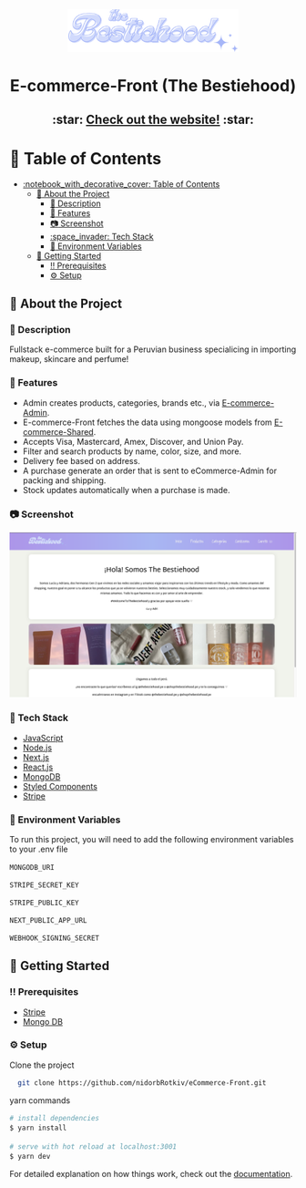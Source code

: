 <div align="center">

  <img src="public/assets/logo.png" alt="front" width="300" height="auto" />
  <h1>E-commerce-Front (The Bestiehood)</h1>

  <h2>
   :star: <a href="https://bestiehood.vercel.app/">Check out the website!</a> :star:
  </h2> 
  
</div>

<!-- Table of Contents -->

# :notebook_with_decorative_cover: Table of Contents

- [:notebook\_with\_decorative\_cover: Table of Contents](#notebook_with_decorative_cover-table-of-contents)
  - [:star2: About the Project](#star2-about-the-project)
    - [:notebook: Description](#notebook-description)
    - [:eyes: Features](#eyes-features)
    - [:camera: Screenshot](#camera-screenshot)
    - [:space\_invader: Tech Stack](#space_invader-tech-stack)
    - [:key: Environment Variables](#key-environment-variables)
  - [:toolbox: Getting Started](#toolbox-getting-started)
    - [:bangbang: Prerequisites](#bangbang-prerequisites)
    - [⚙️ Setup](#gear-setup)

<!-- About the Project -->

## :star2: About the Project

<!-- Description -->

### :notebook: Description

<p>
Fullstack e-commerce built for a Peruvian business specialicing in importing makeup, skincare and perfume!
</p>

<!-- Features -->

### :eyes: Features

- Admin creates products, categories, brands etc., via <a href="https://github.com/nidorbRotkiv/E-commerce-Admin">E-commerce-Admin</a>.
- E-commerce-Front fetches the data using mongoose models from <a href="https://github.com/nidorbRotkiv/eCommerce-Shared">E-commerce-Shared</a>.      
- Accepts Visa, Mastercard, Amex, Discover, and Union Pay.
- Filter and search products by name, color, size, and more.
- Delivery fee based on address.
- A purchase generate an order that is sent to eCommerce-Admin for packing and shipping.
- Stock updates automatically when a purchase is made.

<!-- Screenshots -->

### :camera: Screenshot

<div align="center"> 
 <img src="public/assets/frontImage.png" alt="logo" width="auto" height="auto" alt="screenshot" />
</div>

<!-- TechStack -->

### :space_invader: Tech Stack

 <ul>
    <li><a href="https://www.javascript.com/">JavaScript</a></li>
    <li><a href="https://nodejs.org/">Node.js</a></li>
    <li><a href="https://nextjs.org/">Next.js</a></li>
    <li><a href="https://react.dev/">React.js</a></li>
    <li><a href="https://www.mongodb.com/">MongoDB</a></li>
    <li><a href="https://styled-components.com/">Styled Components</a></li>
    <li><a href="https://stripe.com/">Stripe</a></li>
  </ul>

<!-- Env Variables -->

### :key: Environment Variables

To run this project, you will need to add the following environment variables to your .env file

`MONGODB_URI`

`STRIPE_SECRET_KEY`

`STRIPE_PUBLIC_KEY`

`NEXT_PUBLIC_APP_URL`

`WEBHOOK_SIGNING_SECRET`

<!-- Getting Started -->

## :toolbox: Getting Started

<!-- Prerequisites -->

### :bangbang: Prerequisites

 <ul>
   <li><a href="https://stripe.com/">Stripe</a></li>
   <li><a href="https://www.mongodb.com/">Mongo DB</a></li>
 </ul>

### :gear: Setup

Clone the project

```bash
  git clone https://github.com/nidorbRotkiv/eCommerce-Front.git
```

yarn commands

```bash
# install dependencies
$ yarn install

# serve with hot reload at localhost:3001
$ yarn dev
```

For detailed explanation on how things work, check out the [documentation](https://nextjs.org/).
